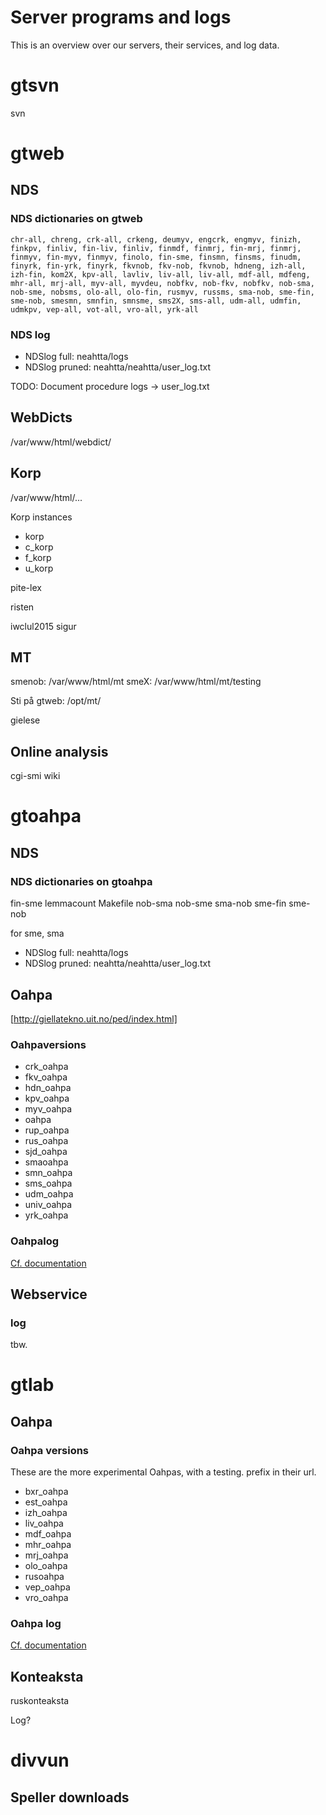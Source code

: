 # Server programs and logs

This is an overview over our servers, their services, and log data.




# gtsvn


 svn


# gtweb


## NDS


### NDS dictionaries on gtweb


```
chr-all, chreng, crk-all, crkeng, deumyv, engcrk, engmyv, finizh, finkpv, finliv, fin-liv, finliv, finmdf, finmrj, fin-mrj, finmrj, finmyv, fin-myv, finmyv, finolo, fin-sme, finsmn, finsms, finudm, finyrk, fin-yrk, finyrk, fkvnob, fkv-nob, fkvnob, hdneng, izh-all, izh-fin, kom2X, kpv-all, lavliv, liv-all, liv-all, mdf-all, mdfeng, mhr-all, mrj-all, myv-all, myvdeu, nobfkv, nob-fkv, nobfkv, nob-sma, nob-sme, nobsms, olo-all, olo-fin, rusmyv, russms, sma-nob, sme-fin, sme-nob, smesmn, smnfin, smnsme, sms2X, sms-all, udm-all, udmfin, udmkpv, vep-all, vot-all, vro-all, yrk-all
```


### NDS log


* NDSlog full: neahtta/logs
* NDSlog pruned: neahtta/neahtta/user_log.txt


TODO: Document procedure logs -> user_log.txt


## WebDicts


/var/www/html/webdict/


## Korp


/var/www/html/...


Korp instances


* korp
* c_korp
* f_korp
* u_korp


pite-lex


risten


iwclul2015
sigur




## MT


smenob: /var/www/html/mt
smeX: /var/www/html/mt/testing


Sti på gtweb: /opt/mt/


gielese






## Online analysis


cgi-smi
wiki




# gtoahpa




## NDS


### NDS dictionaries on gtoahpa


fin-sme
lemmacount
Makefile
nob-sma
nob-sme
sma-nob
sme-fin
sme-nob




for sme, sma


* NDSlog full: neahtta/logs
* NDSlog pruned: neahtta/neahtta/user_log.txt


## Oahpa




[http://giellatekno.uit.no/ped/index.html]


### Oahpaversions


* crk_oahpa
* fkv_oahpa
* hdn_oahpa
* kpv_oahpa
* myv_oahpa
* oahpa
* rup_oahpa
* rus_oahpa
* sjd_oahpa
* smaoahpa
* smn_oahpa
* sms_oahpa
* udm_oahpa
* univ_oahpa
* yrk_oahpa




### Oahpalog


[Cf. documentation](http://giellatekno.uit.no/ped/common/logextraction.html)


## Webservice


### log


tbw.






# gtlab


## Oahpa




### Oahpa versions


These are the more experimental Oahpas, with a testing. prefix in their url.


* bxr_oahpa
* est_oahpa
* izh_oahpa
* liv_oahpa
* mdf_oahpa
* mhr_oahpa
* mrj_oahpa
* olo_oahpa
* rusoahpa
* vep_oahpa
* vro_oahpa


### Oahpa log


[Cf. documentation](http://giellatekno.uit.no/ped/common/logextraction.html)






## Konteaksta


ruskonteaksta


Log?


# divvun


## Speller downloads






